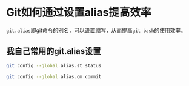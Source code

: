 # Git如何通过设置alias提高效率

`git.alias`即git命令的别名，可以设置缩写，从而提高`git bash`的使用效率。

## 我自己常用的git.alias设置

```bash
git config --global alias.st status

git config --global alias.cm commit
```
